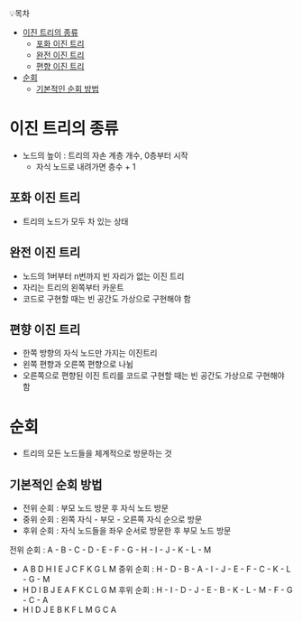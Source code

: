 💡목차
- [이진 트리의 종류](#이진-트리의-종류)
  - [포화 이진 트리](#포화-이진-트리)
  - [완전 이진 트리](#완전-이진-트리)
  - [편향 이진 트리](#편향-이진-트리)
- [순회](#순회)
  - [기본적인 순회 방법](#기본적인-순회-방법)


# 이진 트리의 종류

- 노드의 높이 : 트리의 자손 계층 개수, 0층부터 시작
  - 자식 노드로 내려가면 층수 + 1

## 포화 이진 트리
- 트리의 노드가 모두 차 있는 상태

## 완전 이진 트리
-  노드의 1버부터 n번까지 빈 자리가 없는 이진 트리
- 자리는 트리의 왼쪽부터 카운트
- 코드로 구현할 때는 빈 공간도 가상으로 구현해야 함

## 편향 이진 트리
- 한쪽 방향의 자식 노드만 가지는 이진트리
- 왼쪽 편향과 오른쪽 편향으로 나뉨
- 오른쪽으로 편향된 이진 트리를 코드로 구현할 때는 빈 공간도 가상으로 구현해야 함

# 순회

- 트리의 모든 노드들을 체계적으로 방문하는 것

## 기본적인 순회 방법

- 전위 순회 : 부모 노드 방문 후 자식 노드 방문
- 중위 순회 : 왼쪽 자식 - 부모 - 오른쪽 자식 순으로 방문
- 후위 순회 : 자식 노드들을 좌우 순서로 방문한 후 부모 노드 방문


전위 순회 : A - B - C - D - E - F - G - H - I - J - K - L - M
- A B D H I E J C F K G L M
중위 순회 : H - D - B - A - I - J - E - F - C - K - L - G - M
- H D I B J E A F K C L G M
후위 순회 : H - I - D - J - E - B - K - L - M - F - G - C - A
- H I D J E B K F L M G C A